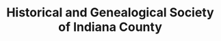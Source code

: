 ---
layout: repo
title: "Historical and Genealogical Society of Indiana County"
id: 14240
permalink: repos/14240/
---